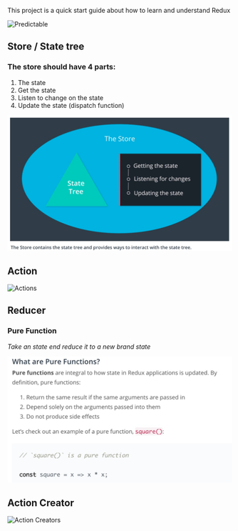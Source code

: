 This project is a quick start guide about how to learn and understand Redux

![Predictable](./predictable)

## Store / State tree

### The store should have 4 parts:
1. The state
1. Get the state
1. Listen to change on the state
1. Update the state (dispatch function)

![4 parts of Store](./store_4_parts.jpg)

## Action

![Actions](./actions)

## Reducer

### Pure Function

*Take an state end reduce it to a new brand state*

![Pure Functions](./pure_function_definition.jpg)

## Action Creator

![Action Creators](./action_creators)